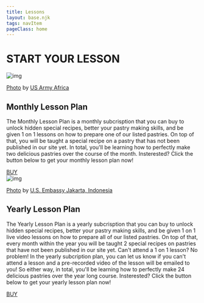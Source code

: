 ```yaml
---
title: Lessons
layout: base.njk
tags: navItem
pageClass: home
---
```

<main>
  <body>
  <div class="pastry-lessons">
    <h1>START YOUR LESSON</h1>
  </div>
<article class="lesson1">
<div class="monthly">  
<!-- IMAGE-->
  <section>
      <div class="lessoncard1">
      <img src="/images/monthly.jpg" alt="img" class="image1">
      <p class="credit"><a href="https://wordpress.org/openverse/image/1efe8193-2cfa-4942-b93d-29e61d704001">Photo</a> by <a href="https://www.flickr.com/photos/36281822@N08">US Army Africa</a></p>
      </div>
      <!-- TEXT-->
    <div class="monthlylesson">
    <h2>Monthly Lesson Plan</h2>
    <p>The Monthly Lesson Plan is a monthly subcrisption that you can buy to unlock hidden special recipes, better your pastry making skills, and be given 1 on 1 lessons on how to prepare one of our listed pastries. On top of that, you will be taught a special recipe on a pastry that has not been published in our site yet. In total, you'll be learning how to perfectly make two delicious pastries over the course of the month. Insterested? Click the button below to get your monthly lesson plan now!</p>
        <a href="#" class="buybtn">BUY</a>
    </div>
    <!--  <div class="BUY">
		<input type="submit" value="buy" class="btn">
    </div>-->
  </section> 
</div>
</article>

<article class="lesson2">
<div class="yearly">  
  <section>
      <div class="lessoncard2">
      <img src="/images/yearly.jpg" alt="img" class="image2">
      <p class="credit"><a href="https://wordpress.org/openverse/image/e856ab73-4062-4d0f-abdc-662bab02bd24">Photo</a> by <a href="https://www.flickr.com/photos/39809323@N03">U.S. Embassy Jakarta, Indonesia</a></p>
      </div>
    <div class="yearlylesson">
    <h2>Yearly Lesson Plan</h2>
    <p>The Yearly Lesson Plan is a yearly subcrisption that you can buy to unlock hidden special recipes, better your pastry making skills, and be given 1 on 1 live video lessons on how to prepare all of our listed pastries. On top of that, every month within the year you will be taught 2 special recipes on pastries that have not been published in our site yet. Can't attend a 1 on 1 lesson? No problem! In the yearly subcription plan, you can let us know if you can't attend a lesson and a pre-recorded video of the lesson will be emailed to you! So either way, in total, you'll be learning how to perfectly make 24 delicious pastries over the year long course. Insterested? Click the button below to get your yearly lesson plan now!</p>
        <a href="#" class="buybtn">BUY</a>
    </div>
  </section> 
</div>
</article>

</body>
</main>